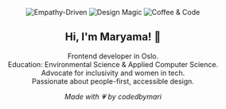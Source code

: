 <p align="center">
  <img src="https://img.shields.io/badge/Empathy--Driven-ffe4ec?style=flat-square" alt="Empathy-Driven">
  <img src="https://img.shields.io/badge/Design%20Magic-faf0e6?style=flat-square" alt="Design Magic">
  <img src="https://img.shields.io/badge/Coffee%20%26%20Code-f7cac9?style=flat-square" alt="Coffee & Code">
</p>

<h2 align="center">Hi, I'm Maryama! 💖</h2>

<p align="center">
  Frontend developer in Oslo.<br>
  Education: Environmental Science & Applied Computer Science.<br>
  Advocate for inclusivity and women in tech.<br>
  Passionate about people-first, accessible design.
</p>

<p align="center">
  <em>Made with 💗 by codedbymari</em>
</p>
